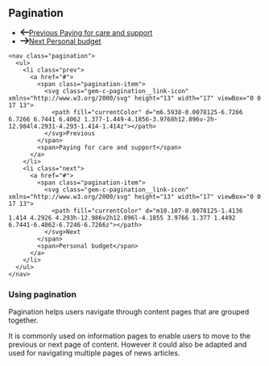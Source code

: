 ## Pagination

<nav class="pagination">
  <ul>
    <li class="prev">
      <a href="#">
        <span class="pagination-item">
          <svg class="gem-c-pagination__link-icon" xmlns="http://www.w3.org/2000/svg" height="13" width="17" viewBox="0 0 17 13">
            <path fill="currentColor" d="m6.5938-0.0078125-6.7266 6.7266 6.7441 6.4062 1.377-1.449-4.1856-3.9768h12.896v-2h-12.984l4.2931-4.293-1.414-1.414z"></path>
          </svg>Previous
        </span>
        <span>Paying for care and support</span>
      </a>
    </li>
    <li class="next">
      <a href="#">
        <span class="pagination-item">
          <svg class="gem-c-pagination__link-icon" xmlns="http://www.w3.org/2000/svg" height="13" width="17" viewBox="0 0 17 13">
            <path fill="currentColor" d="m10.107-0.0078125-1.4136 1.414 4.2926 4.293h-12.986v2h12.896l-4.1855 3.9766 1.377 1.4492 6.7441-6.4062-6.7246-6.7266z"></path>
          </svg>Next
        </span>
        <span>Personal budget</span>
      </a>
    </li>
  </ul>
</nav>

    <nav class="pagination">
      <ul>
        <li class="prev">
          <a href="#">
            <span class="pagination-item">
              <svg class="gem-c-pagination__link-icon" xmlns="http://www.w3.org/2000/svg" height="13" width="17" viewBox="0 0 17 13">
                <path fill="currentColor" d="m6.5938-0.0078125-6.7266 6.7266 6.7441 6.4062 1.377-1.449-4.1856-3.9768h12.896v-2h-12.984l4.2931-4.293-1.414-1.414z"></path>
              </svg>Previous
            </span>
            <span>Paying for care and support</span>
          </a>
        </li>
        <li class="next">
          <a href="#">
            <span class="pagination-item">
              <svg class="gem-c-pagination__link-icon" xmlns="http://www.w3.org/2000/svg" height="13" width="17" viewBox="0 0 17 13">
                <path fill="currentColor" d="m10.107-0.0078125-1.4136 1.414 4.2926 4.293h-12.986v2h12.896l-4.1855 3.9766 1.377 1.4492 6.7441-6.4062-6.7246-6.7266z"></path>
              </svg>Next
            </span>
            <span>Personal budget</span>
          </a>
        </li>
      </ul>
    </nav>

### Using pagination

Pagination helps users navigate through content pages that are grouped together.

It is commonly used on information pages to enable users to move to the previous or next page of content. However it could also be adapted and used for navigating multiple pages of news articles. 
